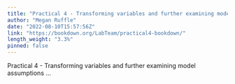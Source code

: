 ```yaml
---
title: "Practical 4 - Transforming variables and further examining model assumptions"
author: "Megan Ruffle"
date: "2022-08-10T15:57:56Z"
link: "https://bookdown.org/LabTeam/practical4-bookdown/"
length_weight: "3.3%"
pinned: false
---
```


Practical 4 - Transforming variables and further examining model assumptions ...
